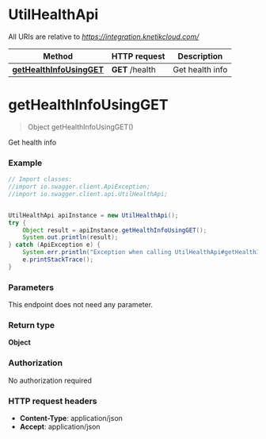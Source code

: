 # UtilHealthApi

All URIs are relative to *https://integration.knetikcloud.com/*

Method | HTTP request | Description
------------- | ------------- | -------------
[**getHealthInfoUsingGET**](UtilHealthApi.md#getHealthInfoUsingGET) | **GET** /health | Get health info


<a name="getHealthInfoUsingGET"></a>
# **getHealthInfoUsingGET**
> Object getHealthInfoUsingGET()

Get health info

### Example
```java
// Import classes:
//import io.swagger.client.ApiException;
//import io.swagger.client.api.UtilHealthApi;


UtilHealthApi apiInstance = new UtilHealthApi();
try {
    Object result = apiInstance.getHealthInfoUsingGET();
    System.out.println(result);
} catch (ApiException e) {
    System.err.println("Exception when calling UtilHealthApi#getHealthInfoUsingGET");
    e.printStackTrace();
}
```

### Parameters
This endpoint does not need any parameter.

### Return type

**Object**

### Authorization

No authorization required

### HTTP request headers

 - **Content-Type**: application/json
 - **Accept**: application/json

